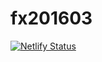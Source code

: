 # fx201603
[![Netlify Status](https://api.netlify.com/api/v1/badges/d15fe073-f0f6-4c6b-9e47-ddeed7d3b438/deploy-status)](https://app.netlify.com/sites/fx03/deploys)
